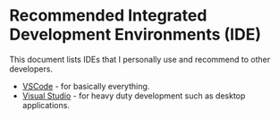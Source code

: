 # Recommended Integrated Development Environments (IDE)

This document lists IDEs that I personally use and recommend to other developers.

- [VSCode](https://code.visualstudio.com/) - for basically everything.
- [Visual Studio](https://visualstudio.microsoft.com/) - for heavy duty development such as desktop applications.
